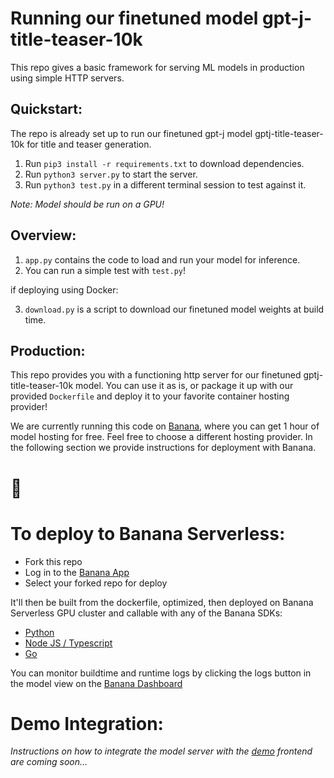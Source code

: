 
# Running our finetuned model gpt-j-title-teaser-10k

This repo gives a basic framework for serving ML models in production using simple HTTP servers.

## Quickstart:

The repo is already set up to run our finetuned gpt-j model gptj-title-teaser-10k for title and teaser generation.
1. Run `pip3 install -r requirements.txt` to download dependencies.
2. Run `python3 server.py` to start the server.
3. Run `python3 test.py` in a different terminal session to test against it.

*Note: Model should be run on a GPU!*

## Overview:

1. `app.py` contains the code to load and run your model for inference.
2. You can run a simple test with `test.py`!

if deploying using Docker:

3. `download.py` is a script to download our finetuned model weights at build time.

## Production:

This repo provides you with a functioning http server for our finetuned gptj-title-teaser-10k model. You can use it as is, or package it up with our provided `Dockerfile` and deploy it to your favorite container hosting provider!

We are currently running this code on [Banana](https://banana.dev), where you can get 1 hour of model hosting for free. Feel free to choose a different hosting provider. In the following section we provide instructions for deployment with Banana.

# 🍌

# To deploy to Banana Serverless:

- Fork this repo
- Log in to the [Banana App](https://app.banana.dev)
- Select your forked repo for deploy

It'll then be built from the dockerfile, optimized, then deployed on Banana Serverless GPU cluster and callable with any of the Banana SDKs:

- [Python](https://github.com/bananaml/banana-python-sdk)
- [Node JS / Typescript](https://github.com/bananaml/banana-node-sdk)
- [Go](https://github.com/bananaml/banana-go)

You can monitor buildtime and runtime logs by clicking the logs button in the model view on the [Banana Dashboard](https://app.banana.dev)

# Demo Integration:

*Instructions on how to integrate the model server with the [demo](https://github.com/snipaid-nlg/demo) frontend are coming soon...*
